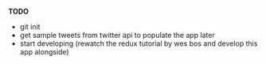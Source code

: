 **TODO**

- git init
- get sample tweets from twitter api to populate the app later
- start developing (rewatch the redux tutorial by wes bos and develop this app alongside)